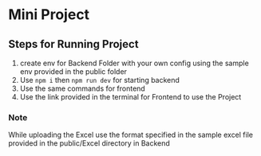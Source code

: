 # Mini Project
## Steps for Running Project
1) create env for Backend Folder with your own config using the sample env provided in the public folder
2) Use `npm i` then `npm run dev` for starting backend
3) Use the same commands for frontend
4) Use the link provided in the terminal for Frontend to use the Project
### Note
While uploading the Excel use the format specified in the sample excel file provided in the public/Excel directory in Backend

   
